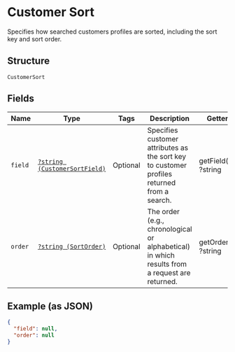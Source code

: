 
# Customer Sort

Specifies how searched customers profiles are sorted, including the sort key and sort order.

## Structure

`CustomerSort`

## Fields

| Name | Type | Tags | Description | Getter | Setter |
|  --- | --- | --- | --- | --- | --- |
| `field` | [`?string (CustomerSortField)`](../../doc/models/customer-sort-field.md) | Optional | Specifies customer attributes as the sort key to customer profiles returned from a search. | getField(): ?string | setField(?string field): void |
| `order` | [`?string (SortOrder)`](../../doc/models/sort-order.md) | Optional | The order (e.g., chronological or alphabetical) in which results from a request are returned. | getOrder(): ?string | setOrder(?string order): void |

## Example (as JSON)

```json
{
  "field": null,
  "order": null
}
```

